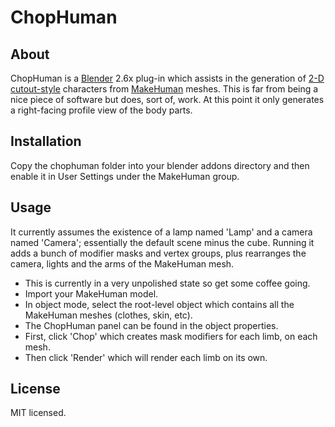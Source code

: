 ChopHuman
=========

About
-----
ChopHuman is a [Blender](http://www.blender.org/) 2.6x plug-in which assists
in the generation of [2-D cutout-style](http://en.wikipedia.org/wiki/Cutout_animation)
characters from [MakeHuman](http://www.makehuman.org/) meshes. This is far from
being a nice piece of software but does, sort of, work. At this point it only
generates a right-facing profile view of the body parts.

Installation
------------
Copy the chophuman folder into your blender addons directory and then enable
it in User Settings under the MakeHuman group.

Usage
-----
It currently assumes the existence of a lamp named 'Lamp' and a camera named
'Camera'; essentially the default scene minus the cube. Running it adds a
bunch of modifier masks and vertex groups, plus rearranges the camera, lights
and the arms of the MakeHuman mesh.

* This is currently in a very unpolished state so get some coffee going.
* Import your MakeHuman model.
* In object mode, select the root-level object which contains all the
MakeHuman meshes (clothes, skin, etc).
* The ChopHuman panel can be found in the object properties.
* First, click 'Chop' which creates mask modifiers for each limb, on each mesh.
* Then click 'Render' which will render each limb on its own.

License
-------
MIT licensed.